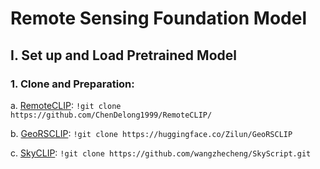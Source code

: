 # Remote Sensing Foundation Model

## I. Set up and Load Pretrained Model

### 1. Clone and Preparation:

a. [RemoteCLIP](https://github.com/ChenDelong1999/RemoteCLIP/): `!git clone https://github.com/ChenDelong1999/RemoteCLIP/`

b. [GeoRSCLIP](https://huggingface.co/Zilun/GeoRSCLIP): `!git clone https://huggingface.co/Zilun/GeoRSCLIP`

c. [SkyCLIP](https://github.com/wangzhecheng/SkyScript.git): `!git clone https://github.com/wangzhecheng/SkyScript.git`
